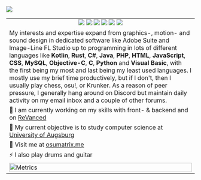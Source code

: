 <img src="https://github.com/oSumAtrIX/oSumAtrIX/assets/13122796/2a83da91-9182-47bf-a5ef-68575cdf4ee3">
<table>
  <tr>
    <td align=center>
      <img src="https://hits.seeyoufarm.com/api/count/incr/badge.svg?url=https%3A%2F%2Fgithub.com%2FoSumAtrIX&icon=github.svg&icon_color=%23FFFFFF&title=hits&edge_flat=false">
      <img src="https://img.shields.io/github/followers/oSumAtrIX">
      <img src="https://img.shields.io/reddit/user-karma/combined/oSumAtrIX?style=social">
      <img src="https://img.shields.io/twitter/follow/oSumAtrIX?style=social">
      <img src="https://img.shields.io/youtube/channel/views/UCk9pnU2BGmIafksQPvTJfuA?style=social">
      <img src="https://img.shields.io/github/stars/oSumAtrIX?style=social">
    </td>
  </tr>
  <tr>
    <td>
      My interests and expertise expand from graphics-, motion- and sound design in dedicated software like Adobe Suite and Image-Line FL Studio up to programming in lots of different languages like <b>Kotlin</b>, <b>Rust</b>, <b>C#</b>, <b>Java</b>, <b>PHP</b>, <b>HTML</b>, <b>JavaScript</b>, <b>CSS</b>, <b>MySQL</b>, <b>Objective-C</b>, <b>C</b>, <b>Python</b> and <b>Visual Basic</b>, with the first
      being my most and last being my least used languages. I mostly use my brief time productively, but if I don't, then I usually play chess, osu!, or Krunker.
      As a reason of peer pressure, I generally hang around on Discord but maintain daily activity on my email inbox and a couple of other forums.
  </td>
</tr>
<tr>
  <td>🔭 I am currently working on my skills with front- & backend and on <a href=https://github.com/revanced>ReVanced</a></td>
</tr>
<tr>
  <td>🥇 My current objective is to study computer science at <a href=https://www.uni-augsburg.de>University of Augsburg</a></td>
</tr>
<tr>
  <td>👤 Visit me at <a href=https://osumatrix.me>osumatrix.me</a></td>
</tr>
<tr>
  <td>⚡ I also play drums and guitar</td>
</tr>
<tr>
  <td>
    <img src="https://github.com/oSumAtrIX/oSumAtrIX/blob/main/github-metrics.svg" alt="Metrics" width="100%">
  </td>
</tr>
</table>
